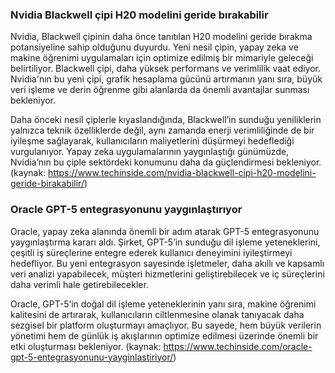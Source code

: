 ### Nvidia Blackwell çipi H20 modelini geride bırakabilir

Nvidia, Blackwell çipinin daha önce tanıtılan H20 modelini geride bırakma potansiyeline sahip olduğunu duyurdu. Yeni nesil çipin, yapay zeka ve makine öğrenimi uygulamaları için optimize edilmiş bir mimariyle geleceği belirtiliyor. Blackwell çipi, daha yüksek performans ve verimlilik vaat ediyor. Nvidia'nın bu yeni çipi, grafik hesaplama gücünü artırmanın yanı sıra, büyük veri işleme ve derin öğrenme gibi alanlarda da önemli avantajlar sunması bekleniyor.

Daha önceki nesil çiplerle kıyaslandığında, Blackwell’in sunduğu yeniliklerin yalnızca teknik özelliklerde değil, aynı zamanda enerji verimliliğinde de bir iyileşme sağlayarak, kullanıcıların maliyetlerini düşürmeyi hedeflediği vurgulanıyor. Yapay zeka uygulamalarının yaygınlaştığı günümüzde, Nvidia’nın bu çiple sektördeki konumunu daha da güçlendirmesi bekleniyor. 
(kaynak: https://www.techinside.com/nvidia-blackwell-cipi-h20-modelini-geride-birakabilir/)

### Oracle GPT-5 entegrasyonunu yaygınlaştırıyor

Oracle, yapay zeka alanında önemli bir adım atarak GPT-5 entegrasyonunu yaygınlaştırma kararı aldı. Şirket, GPT-5’in sunduğu dil işleme yeteneklerini, çeşitli iş süreçlerine entegre ederek kullanıcı deneyimini iyileştirmeyi hedefliyor. Bu yeni entegrasyon sayesinde işletmeler, daha akıllı ve kapsamlı veri analizi yapabilecek, müşteri hizmetlerini geliştirebilecek ve iç süreçlerini daha verimli hale getirebilecekler.

Oracle, GPT-5’in doğal dil işleme yeteneklerinin yanı sıra, makine öğrenimi kalitesini de artırarak, kullanıcıların ciltlenmesine olanak tanıyacak daha sezgisel bir platform oluşturmayı amaçlıyor. Bu sayede, hem büyük verilerin yönetimi hem de günlük iş akışlarının optimize edilmesi üzerinde önemli bir etki oluşturması bekleniyor. 
(kaynak: https://www.techinside.com/oracle-gpt-5-entegrasyonunu-yayginlastiriyor/)